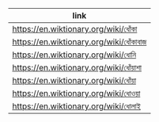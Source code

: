 |link|
|----|
|https://en.wiktionary.org/wiki/ধোঁকা|
|https://en.wiktionary.org/wiki/ধোঁকাবাজ|
|https://en.wiktionary.org/wiki/ধোনি|
|https://en.wiktionary.org/wiki/ধোঁয়াশা|
|https://en.wiktionary.org/wiki/ধোঁয়া|
|https://en.wiktionary.org/wiki/ধোওয়া|
|https://en.wiktionary.org/wiki/ধোলাই|
